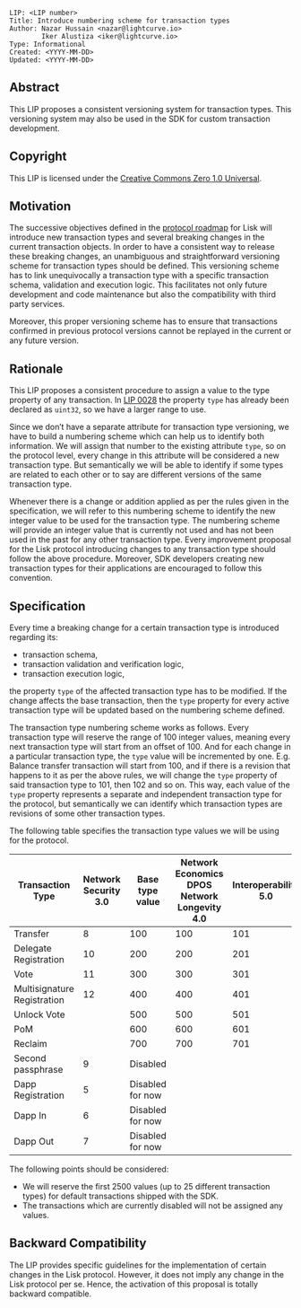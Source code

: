 ```
LIP: <LIP number>
Title: Introduce numbering scheme for transaction types
Author: Nazar Hussain <nazar@lightcurve.io>
        Iker Alustiza <iker@lightcurve.io>
Type: Informational
Created: <YYYY-MM-DD>
Updated: <YYYY-MM-DD>
```

## Abstract

This LIP proposes a consistent versioning system for transaction types. This versioning system may also be used in the SDK for custom transaction development.

## Copyright

This LIP is licensed under the [Creative Commons Zero 1.0 Universal](https://creativecommons.org/publicdomain/zero/1.0/).

## Motivation

The successive objectives defined in the [protocol roadmap](https://lisk.io/roadmap) for Lisk will introduce new transaction types and several breaking changes in the current transaction objects. In order to have a consistent way to release these breaking changes, an unambiguous and straightforward versioning scheme for transaction types should be defined. This versioning scheme has to link unequivocally a transaction type with a specific transaction schema, validation and execution logic. This facilitates not only future development and code maintenance but also the compatibility with third party services.

Moreover, this proper versioning scheme has to ensure that transactions confirmed in previous protocol versions cannot be replayed in the current or any future version.

## Rationale

This LIP proposes a consistent procedure to assign a value to the type property of any  transaction. In [LIP 0028](https://github.com/LiskHQ/lips/blob/master/proposals/lip-0028.md) the property `type` has already been declared as `uint32`, so we have a larger range to use.   

Since we don’t have a separate attribute for transaction type versioning, we have to build a numbering scheme which can help us to identify both information. We will assign that number to the existing attribute `type`, so on the protocol level, every change in this attribute will be considered a new transaction type. But semantically we will be able to identify if some types are related to each other or to say are different versions of the same transaction type.

Whenever there is a change or addition applied as per the rules given in the specification, we will refer to this numbering scheme to identify the new integer value to be used for the transaction type. The numbering scheme will provide an integer value that is currently not used and has not been used in the past for any other transaction type. Every improvement proposal for the Lisk protocol introducing changes to any transaction type should follow the above procedure. Moreover, SDK developers creating new transaction types for their applications are encouraged to follow this convention.

## Specification

Every time a breaking change for a certain transaction type is introduced regarding its:

* transaction schema,
* transaction validation and verification logic,
* transaction execution logic,

the property `type` of the affected transaction type has to be modified. If the change affects the base transaction, then the `type` property for every active transaction type will be updated based on the numbering scheme defined.

The transaction type numbering scheme works as follows. Every transaction type will reserve the range of 100 integer values, meaning every next transaction type will start from an offset of 100. And for each change in a particular transaction type, the `type` value will be incremented by one. E.g. Balance transfer transaction will start from 100, and if there is a revision that happens to it as per the above rules, we will change the `type` property of said transaction type to 101, then 102 and so on. This way, each value of the `type` property represents a separate and independent transaction type for the protocol, but semantically we can identify which transaction types are revisions of some other transaction types.

The following table specifies the transaction type values we will be using for the protocol.

| Transaction Type             | Network Security<br>3.0 | Base type value  | Network Economics <br>DPOS<br>Network Longevity<br>4.0 | Interoperability<br>5.0 |
|------------------------------|-------------------------|------------------|--------------------------------------------------------|-------------------------|
| Transfer                     | 8                       | 100              | 100                                                    | 101                     |
| Delegate Registration        | 10                      | 200              | 200                                                    | 201                     |
| Vote                         | 11                      | 300              | 300                                                    | 301                     |
| Multisignature Registration  | 12                      | 400              | 400                                                    | 401                     |
| Unlock Vote                  |                         | 500              | 500                                                    | 501                     |
| PoM                          |                         | 600              | 600                                                    | 601                     |
| Reclaim                      |                         | 700              | 700                                                    | 701                     |
| Second passphrase            | 9                       | Disabled         |                                                        |                         |
| Dapp Registration            | 5                       | Disabled for now |                                                        |                         |
| Dapp In                      | 6                       | Disabled for now |                                                        |                         |
| Dapp Out                     | 7                       | Disabled for now |                                                        |                         |

The following points should be considered:

* We will reserve the first 2500 values (up to 25 different transaction types) for default transactions shipped with the SDK.
* The transactions which are currently disabled will not be assigned any values.

## Backward Compatibility

The LIP provides specific guidelines for the implementation of certain changes in the Lisk protocol. However, it does not imply any change in the Lisk protocol per se. Hence, the activation of this proposal is totally backward compatible.
